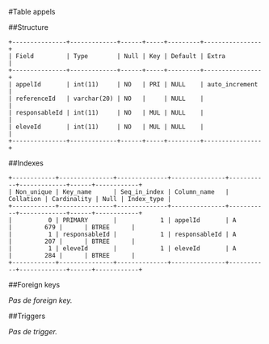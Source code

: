 #Table appels

##Structure

    +---------------+-------------+------+-----+---------+----------------+
    | Field         | Type        | Null | Key | Default | Extra          |
    +---------------+-------------+------+-----+---------+----------------+
    | appelId       | int(11)     | NO   | PRI | NULL    | auto_increment |
    | referenceId   | varchar(20) | NO   |     | NULL    |                |
    | responsableId | int(11)     | NO   | MUL | NULL    |                |
    | eleveId       | int(11)     | NO   | MUL | NULL    |                |
    +---------------+-------------+------+-----+---------+----------------+

##Indexes

    +------------+---------------+--------------+---------------+-----------+-------------+------+------------+
    | Non_unique | Key_name      | Seq_in_index | Column_name   | Collation | Cardinality | Null | Index_type |
    +------------+---------------+--------------+---------------+-----------+-------------+------+------------+
    |          0 | PRIMARY       |            1 | appelId       | A         |         679 |      | BTREE      |
    |          1 | responsableId |            1 | responsableId | A         |         207 |      | BTREE      |
    |          1 | eleveId       |            1 | eleveId       | A         |         284 |      | BTREE      |
    +------------+---------------+--------------+---------------+-----------+-------------+------+------------+

##Foreign keys

_Pas de foreign key._

##Triggers

_Pas de trigger._

